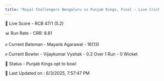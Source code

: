 ```yaml
---
title: "Royal Challengers Bengaluru vs Punjab Kings, Final - Live Cricket Score"
---
```


🔴 Live Score - RCB 47/1 (5.2)  

📊 Run Rate - CRR: 8.81  

✊ Current Batsman - Mayank Agarawal - 16(13)  

✊ Current Bowler - Vijaykumar Vyshak - 0.2 Over 1 Run - 0 Wicket  

📑 Status - Punjab Kings opt to bowl

📝 Last Updated on : 6/3/2025, 7:57:47 PM  

